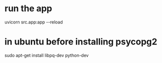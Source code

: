 # run the app
uvicorn src.app:app --reload

# in ubuntu before installing psycopg2
sudo apt-get install libpq-dev python-dev
